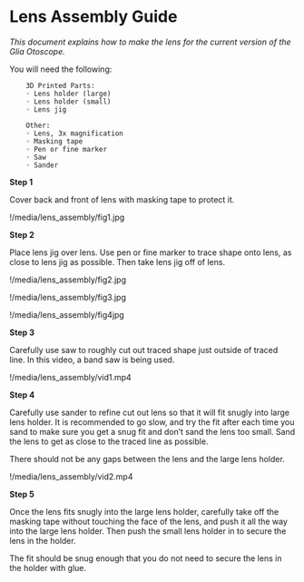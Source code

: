 # **Lens Assembly Guide**

*This document explains how to make the lens for the current version of the Glia Otoscope.*

You will need the following:
         
        3D Printed Parts:
        ◦ Lens holder (large)
        ◦ Lens holder (small)
        ◦ Lens jig
        
        Other:
        ◦ Lens, 3x magnification 
        ◦ Masking tape
        ◦ Pen or fine marker
        ◦ Saw
        ◦ Sander

**Step 1**

Cover back and front of lens with masking tape to protect it.

!/media/lens_assembly/fig1.jpg


**Step 2**

Place lens jig over lens. Use pen or fine marker to trace shape onto lens, as close to lens jig as possible. Then take lens jig off of lens.

!/media/lens_assembly/fig2.jpg

!/media/lens_assembly/fig3.jpg

!/media/lens_assembly/fig4jpg

**Step 3**

Carefully use saw to roughly cut out traced shape just outside of traced line. In this video, a band saw is being used.

!/media/lens_assembly/vid1.mp4

**Step 4**

Carefully use sander to refine cut out lens so that it will fit snugly into large lens holder. It is recommended to go slow, and try the fit after each time you sand to make sure you get a snug fit and don’t sand the lens too small. Sand the lens to get as close to the traced line as possible.

There should not be any gaps between the lens and the large lens holder.

!/media/lens_assembly/vid2.mp4

**Step 5**

Once the lens fits snugly into the large lens holder, carefully take off the masking tape without touching the face of the lens, and push it all the way into the large lens holder. Then push the small lens holder in to secure the lens in the holder.

The fit should be snug enough that you do not need to secure the lens in the holder with glue.
